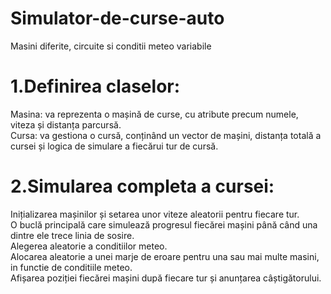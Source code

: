 # Simulator-de-curse-auto
Masini diferite, circuite si conditii meteo variabile
# 1.Definirea claselor:

Masina: va reprezenta o mașină de curse, cu atribute precum numele, viteza și distanța parcursă.<br/>
Cursa: va gestiona o cursă, conținând un vector de mașini, distanța totală a cursei și logica de simulare a fiecărui tur de cursă.

# 2.Simularea completa a cursei:

Inițializarea mașinilor și setarea unor viteze aleatorii pentru fiecare tur.<br/>
O buclă principală care simulează progresul fiecărei mașini până când una dintre ele trece linia de sosire.<br/>
Alegerea aleatorie a conditiilor meteo.<br/>
Alocarea aleatorie a unei marje de eroare pentru una sau mai multe masini, in functie de conditiile meteo.<br/> 
Afișarea poziției fiecărei mașini după fiecare tur și anunțarea câștigătorului.<br/>
